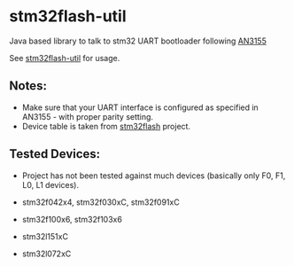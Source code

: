 # stm32flash-util
Java based library to talk to stm32 UART bootloader following [AN3155](https://www.st.com/resource/en/application_note/cd00264342.pdf)

See [stm32flash-util](https://github.com/grevaillot/stm32flash-util) for usage.

## Notes:

  - Make sure that your UART interface is configured as specified in AN3155 - with proper parity setting.
  - Device table is taken from [stm32flash](https://sourceforge.net/projects/stm32flash/) project.

## Tested Devices:

  - Project has not been tested against much devices (basically only F0, F1, L0, L1 devices).

 - stm32f042x4, stm32f030xC, stm32f091xC
 - stm32f100x6, stm32f103x6
 - stm32l151xC
 - stm32l072xC
